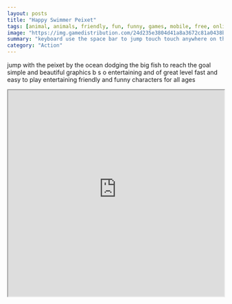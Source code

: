 ```yaml
---
layout: posts
title: "Happy Swimmer Peixet"
tags: [animal, animals, friendly, fun, funny, games, mobile, free, online, games, oyna, game, free, games, play, play, games]
image: "https://img.gamedistribution.com/24d235e3804d41a8a3672c81a0438b63.jpg"
summary: "keyboard use the space bar to jump touch touch anywhere on the screen to jump or pop the bubbles  free online games oyna game free games play play games"
category: "Action"
---
```


jump with the peixet by the ocean dodging the big fish to reach the goal simple and beautiful graphics b s o entertaining and of great level fast and easy to play entertaining friendly and funny characters for all ages

<iframe width="100%" height="480px;" src="https://html5.gamedistribution.com/24d235e3804d41a8a3672c81a0438b63/"></iframe>